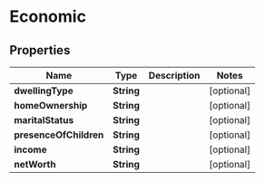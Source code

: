 

# Economic


## Properties

| Name | Type | Description | Notes |
|------------ | ------------- | ------------- | -------------|
|**dwellingType** | **String** |  |  [optional] |
|**homeOwnership** | **String** |  |  [optional] |
|**maritalStatus** | **String** |  |  [optional] |
|**presenceOfChildren** | **String** |  |  [optional] |
|**income** | **String** |  |  [optional] |
|**netWorth** | **String** |  |  [optional] |




